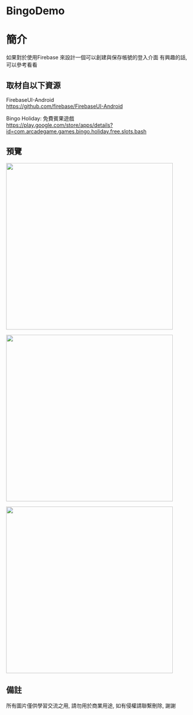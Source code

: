 # BingoDemo

簡介
==================================
如果對於使用Firebase 來設計一個可以創建與保存帳號的登入介面 有興趣的話, 可以參考看看                                   

取材自以下資源
--------
FirebaseUI-Android                                 
https://github.com/firebase/FirebaseUI-Android

Bingo Holiday: 免費賓果遊戲                                 
https://play.google.com/store/apps/details?id=com.arcadegame.games.bingo.holiday.free.slots.bash
       
預覽
--------
<p align="left">
  <img src="https://i.imgur.com/pVGYbBo.png" width="450"/>
</p> 
<p align="left">
  <img src="https://i.imgur.com/jY6wDRD.png" width="450"/>
</p> 
<p align="left">
  <img src="https://i.imgur.com/PiRbqO5.png" width="450"/>
</p> 

備註
--------
所有圖片僅供學習交流之用, 請勿用於商業用途, 如有侵權請聯繫刪除, 謝謝


